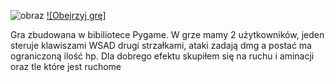 ![obraz](https://github.com/WojtekMatr/GraNaDwieOsobyPy/assets/127395210/948e0ce6-dc1d-4e0f-9b1d-c2791d2ca0af)
[![Obejrzyj grę]](https://www.youtube.com/watch?v=2VXZNr44dsg)

Gra zbudowana w bibiliotece Pygame. W grze mamy 2 użytkowników, jeden steruje klawiszami WSAD drugi strzałkami, ataki zadają dmg a postać ma ograniczoną ilość hp. Dla dobrego efektu skupiłem się na ruchu i aminacji oraz tle które jest ruchome
